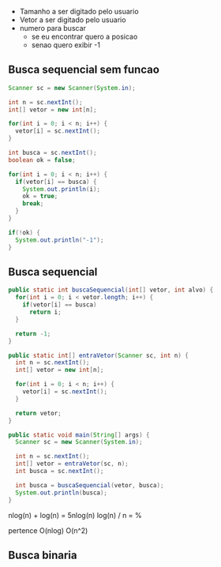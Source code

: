- Tamanho a ser digitado pelo usuario
- Vetor a ser digitado pelo usuario
- numero para buscar
  - se eu encontrar quero a posicao
  - senao quero exibir -1

## Busca sequencial sem funcao

```java
Scanner sc = new Scanner(System.in);

int n = sc.nextInt();
int[] vetor = new int[n];

for(int i = 0; i < n; i++) {
  vetor[i] = sc.nextInt();
}

int busca = sc.nextInt();
boolean ok = false;

for(int i = 0; i < n; i++) {
  if(vetor[i] == busca) {
    System.out.println(i);
    ok = true;
    break;
  }
}

if(!ok) {
  System.out.println("-1");
}

```

## Busca sequencial

```java
public static int buscaSequencial(int[] vetor, int alvo) {
  for(int i = 0; i < vetor.length; i++) {
    if(vetor[i] == busca)
      return i;
  }

  return -1;
}

public static int[] entraVetor(Scanner sc, int n) {
  int n = sc.nextInt();
  int[] vetor = new int[n];

  for(int i = 0; i < n; i++) {
    vetor[i] = sc.nextInt();
  }

  return vetor;
}

public static void main(String[] args) {
  Scanner sc = new Scanner(System.in);

  int n = sc.nextInt();
  int[] vetor = entraVetor(sc, n);
  int busca = sc.nextInt();

  int busca = buscaSequencial(vetor, busca);
  System.out.println(busca);
}
```

nlog(n) + log(n) = 5nlog(n)
log(n) / n = %

pertence O(nlog) O(n^2)

## Busca binaria
